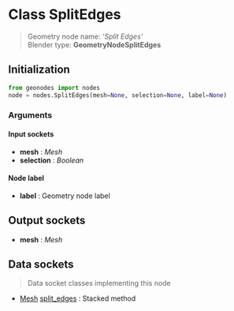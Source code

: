 
# Class SplitEdges

> Geometry node name: _'Split Edges'_<br>Blender type:  **GeometryNodeSplitEdges**

## Initialization


```python
from geonodes import nodes
node = nodes.SplitEdges(mesh=None, selection=None, label=None)
```


### Arguments


#### Input sockets



- **mesh** : _Mesh_
- **selection** : _Boolean_



#### Node label



- **label** : Geometry node label



## Output sockets



- **mesh** : _Mesh_



## Data sockets

> Data socket classes implementing this node


- [Mesh](../sockets/Mesh.md) [split_edges](../sockets/Mesh.md#split_edges) : Stacked method



